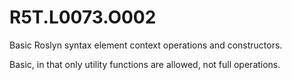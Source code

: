 # R5T.L0073.O002
Basic Roslyn syntax element context operations and constructors.

Basic, in that only utility functions are allowed, not full operations.